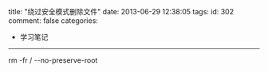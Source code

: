 title: "绕过安全模式删除文件"
date: 2013-06-29 12:38:05
tags:
id: 302
comment: false
categories:
  - 学习笔记
---

rm -fr / --no-preserve-root